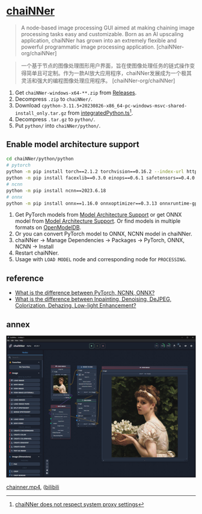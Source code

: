 # [chaiNNer](https://github.com/chaiNNer-org/chaiNNer)

> A node-based image processing GUI aimed at making chaining image processing tasks easy and customizable. Born as an AI upscaling application, chaiNNer has grown into an extremely flexible and powerful programmatic image processing application. [chaiNNer-org/chaiNNer]

> 一个基于节点的图像处理图形用户界面，旨在使图像处理任务的链式操作变得简单且可定制。作为一款AI放大应用程序，chaiNNer发展成为一个极其灵活和强大的编程图像处理应用程序。 [chaiNNer-org/chaiNNer]

1. Get `chaiNNer-windows-x64-**.zip` from [Releases](https://github.com/chaiNNer-org/chaiNNer/releases).
2. Decompress `.zip` to `chaiNNer/`.
3. Download `cpython-3.11.5+20230826-x86_64-pc-windows-msvc-shared-install_only.tar.gz` from [integratedPython.ts](https://github.com/chaiNNer-org/chaiNNer/blob/main/src/main/python/integratedPython.ts)[^1].
4. Decompress `.tar.gz` to `python/`.
5. Put `python/` into `chaiNNer/python/`.

## Enable model architecture support

```sh
cd chaiNNer/python/python
# pytorch
python -m pip install torch==2.1.2 torchvision==0.16.2 --index-url https://download.pytorch.org/whl/cu121
python -m pip install facexlib==0.3.0 einops==0.6.1 safetensors==0.4.0 spandrel==0.3.4 spandrel-extra-arches==0.1.1
# ncnn
python -m pip install ncnn==2023.6.18
# onnx
python -m pip install onnx==1.16.0 onnxoptimizer==0.3.13 onnxruntime-gpu==1.17.1 protobuf==4.24.2
```

1. Get PyTorch models from [Model Architecture Support](https://github.com/chaiNNer-org/spandrel?tab=readme-ov-file#model-architecture-support) or get ONNX model from [Model Architecture Support](https://github.com/chaiNNer-org/chaiNNer?tab=readme-ov-file#onnx). Or find models in multiple formats on [OpenModelDB](https://openmodeldb.info/).
2. Or you can convert PyTorch model to ONNX, NCNN model in chaiNNer.
3. chaiNNer → Manage Dependencies → Packages → PyTorch, ONNX, NCNN → Install
4. Restart chaiNNer.
5. Usage with `LOAD MODEL` node and corresponding node for `PROCESSING`.

## reference

- [What is the difference between PyTorch, NCNN, ONNX?](https://github.com/scillidan/dictionary/blob/main/chat/what-difference/pytorch%2Cncnn%2Connx.md)
- [What is the difference between Inpainting, Denoising, DeJPEG, Colorization, Dehazing, Low-light Enhancement?](https://github.com/scillidan/dictionary/blob/main/chat/what-difference/inpainting%2Cdenoising%2Cdejpeg%2Ccolorization%2Cdehazing%2Clow-light-enhancement.md)

[^1]: [chaiNNer does not respect system proxy settings](https://github.com/chaiNNer-org/chaiNNer/issues/3043)

## annex

![chainner](/_image/opt/chainner.png)

[chainner.mp4](https://scillidan.github.io/media_cheat/opt/chainner.mp4), ([bilibili](https://www.bilibili.com/video/BV188G2zaEts)
